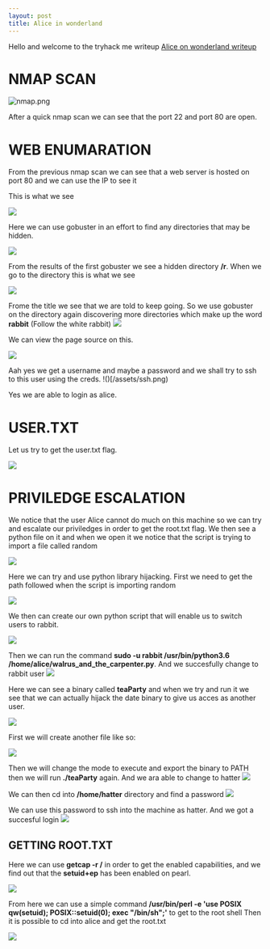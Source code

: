 ```yaml
---
layout: post
title: Alice in wonderland 
---
```

Hello and welcome to the tryhack me writeup [Alice on wonderland writeup](https://tryhackme.com/room/wonderland)

# NMAP SCAN

![nmap.png](/assets/nmap.png)

After a quick nmap scan we can see that the port 22 and port 80 are open.

# WEB ENUMARATION

From the previous nmap scan we can see that a web server is hosted on port 80 and we can use the IP to see it 

This is what we see 

![](/assets/web1.png)

Here we can use gobuster in an effort to find any directories that may be hidden.

![](/assets/go1.png)

From the results of the first gobuster we see a hidden directory **/r**. When we go to the directory this is what we see

![](/assets/web2.png)

Frome the title we see that we are told to keep going. So we use gobuster on the directory again discovering more directories which make up the word **rabbit** (Follow the white rabbit)
![](/assets/web7.png)

We can view the page source on this.

![](/assets/creds.png)

Aah yes we get a username and maybe a password and we shall try to ssh to this user using the creds.
!()[/assets/ssh.png)

Yes we are able to login as alice.
# USER.TXT
Let us try to get the user.txt flag.

![](/assets/user.png)

# PRIVILEDGE ESCALATION 
We notice that the user Alice cannot do much on this machine so we can try and escalate our priviledges in order to get the root.txt flag. 
We then see a python file on it and when we open it we notice that the script is trying to import a file called random 

![](/assets/walrusnano.png)

Here we can try and use python library hijacking. First we need to get the path followed when the script is importing random 

![](/asssets/syspath.png)

We then can create our own python script that will enable us to switch users to rabbit.

![](/assets/os.png)

Then we can run the command **sudo -u rabbit /usr/bin/python3.6 /home/alice/walrus_and_the_carpenter.py**. And we succesfully change to rabbit user 
![](/assets/changetorabbit.png)

Here we can see a binary called **teaParty** and when we try and run it we see that we can actually hijack the date binary to give us acces as another user.

![](/assets/teaparty.png)

First we will create another file like so:

![](/assets/date.png)

Then we will change the mode to execute and export the binary to PATH then we will run **./teaParty** again.
And we ara able to change to hatter 
![](/assets/hatter.png)

We can then cd into **/home/hatter** directory and find a password 
![](/assets/password.png)

We can use this password to ssh into the machine as hatter. And we got a succesful login 
![](/assets/sshhatter.png)

## GETTING ROOT.TXT

Here we can use **getcap -r /** in order to get the enabled capabilities, and we find out that the **setuid+ep** has been enabled on pearl.

![](/assets/getcap.png)

From here we can use a simple command **/usr/bin/perl -e 'use POSIX qw(setuid); POSIX::setuid(0); exec "/bin/sh";'** to get to the root shell
Then it is possible to cd into alice and get the root.txt

![](/assets/roottxt.png)









